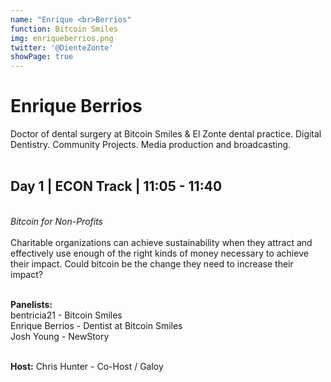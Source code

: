 ```yaml
---
name: "Enrique <br>Berrios"
function: Bitcoin Smiles
img: enriqueberrios.png
twitter: '@DienteZonte'
showPage: true
---
```


# Enrique Berrios
 
Doctor of dental surgery at Bitcoin Smiles & El Zonte dental practice. Digital Dentistry. Community Projects. Media production and broadcasting.
<br><br>

## Day 1 | ECON Track | 11:05  - 11:40
<br>
<i>Bitcoin for Non-Profits</i><br><br>
Charitable organizations can achieve sustainability when they attract and effectively use enough of the right kinds of money necessary to achieve their impact. Could bitcoin be the change they need to increase their impact?<br><br>

<b>Panelists:</b><br>
bentricia21 - Bitcoin Smiles<br>
Enrique Berrios - Dentist at Bitcoin Smiles<br>
Josh Young - NewStory<br><br>

<b>Host:</b> Chris Hunter - Co-Host / Galoy
<br><br>






